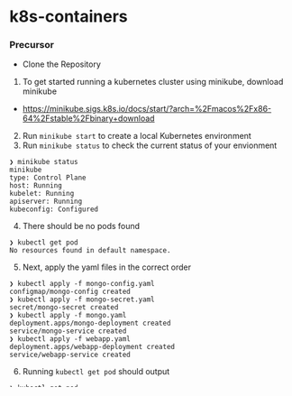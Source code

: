 # k8s-containers

### Precursor
* Clone the Repository

1) To get started running a kubernetes cluster using minikube, download minikube
  * https://minikube.sigs.k8s.io/docs/start/?arch=%2Fmacos%2Fx86-64%2Fstable%2Fbinary+download

2) Run `minikube start` to create a local Kubernetes environment
3) Run `minikube status` to check the current status of your envionment
```
❯ minikube status
minikube
type: Control Plane
host: Running
kubelet: Running
apiserver: Running
kubeconfig: Configured
```
4) There should be no pods found
```
❯ kubectl get pod
No resources found in default namespace.
```
5) Next, apply the yaml files in the correct order
```
❯ kubectl apply -f mongo-config.yaml
configmap/mongo-config created
❯ kubectl apply -f mongo-secret.yaml
secret/mongo-secret created
❯ kubectl apply -f mongo.yaml
deployment.apps/mongo-deployment created
service/mongo-service created
❯ kubectl apply -f webapp.yaml
deployment.apps/webapp-deployment created
service/webapp-service created
```

6) Running `kubectl get pod` should output
```
❯ kubectl get pod
NAME                                READY   STATUS              RESTARTS   AGE
mongo-deployment-5cd59c6ff5-sfskv   0/1     ContainerCreating   0          16s
webapp-deployment-bd7557f5c-kjs5z   0/1     ContainerCreating   0          14s
```
7) Run `minikube service webapp-service`
* __Purpose__: This command opens a web browser or provides a URL that directly accesses your webapp-service via Minikube's internal DNS and networking setup.
* __How It Works__: Minikube manages a local Kubernetes cluster, and when you run minikube service webapp-service, it essentially sets up port forwarding and DNS resolution so that you can access the service as if it were running on your local machine.

8) The web application should automatically run and you should be able to see it on your local browser

Notes: To stop the cluster, run `minikube delete`